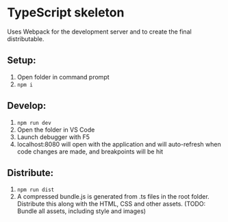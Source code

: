 # TypeScript skeleton

Uses Webpack for the development server and to create the final distributable.

## Setup:

1. Open folder in command prompt
2. `npm i`

## Develop:

1. `npm run dev`
2. Open the folder in VS Code
3. Launch debugger with F5
4. localhost:8080 will open with the application and will auto-refresh when code changes are made, and breakpoints will be hit

## Distribute:

1. `npm run dist`
2. A compressed bundle.js is generated from .ts files in the root folder. Distribute this along with the HTML, CSS and other assets. (TODO: Bundle all assets, including style and images)
